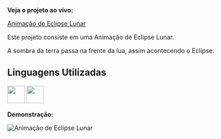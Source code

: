 **Veja o projeto ao vivo:**

[Animação de Eclipse Lunar](https://ninja1375.github.io/Anima-o-de-Eclipse-Lunar-/)

Este projeto consiste em uma Animação de Eclipse Lunar.

A sombra da terra passa na frente da lua, assim acontecendo o Eclipse.

## Linguagens Utilizadas ##

<a href="https://programartudo.blogspot.com/2024/11/html-tudo-o-que-precisa-para-comecar.html" target="_blank"><img loading="lazy" src="https://cdn.jsdelivr.net/gh/devicons/devicon/icons/html5/html5-original.svg" width="40" height="40"/></a> <a href="https://programartudo.blogspot.com/2024/11/css-como-dar-estilo-ao-teu-website.html" target="_blank"><img loading="lazy" src="https://cdn.jsdelivr.net/gh/devicons/devicon/icons/css3/css3-original.svg" width="40" height="40"/></a>


**Demonstração:**

![Animação de Eclipse Lunar](https://github.com/user-attachments/assets/66711d27-b8eb-42fd-8617-3dce783187f6)
